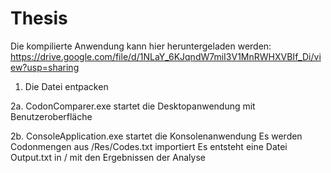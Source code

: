 # Thesis

Die kompilierte Anwendung kann hier heruntergeladen werden: 
https://drive.google.com/file/d/1NLaY_6KJqndW7miI3V1MnRWHXVBIf_Di/view?usp=sharing

1. Die Datei entpacken

2a. CodonComparer.exe startet die Desktopanwendung mit Benutzeroberfläche

2b. ConsoleApplication.exe startet die Konsolenanwendung 
    Es werden Codonmengen aus /Res/Codes.txt importiert
    Es entsteht eine Datei Output.txt in / mit den Ergebnissen der Analyse
